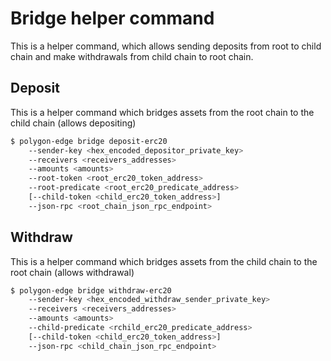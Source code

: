 # Bridge helper command

This is a helper command, which allows sending deposits from root to child chain and make withdrawals from child chain to root chain.

## Deposit
This is a helper command which bridges assets from the root chain to the child chain (allows depositing)

```bash
$ polygon-edge bridge deposit-erc20
    --sender-key <hex_encoded_depositor_private_key>
    --receivers <receivers_addresses>
    --amounts <amounts>
    --root-token <root_erc20_token_address>
    --root-predicate <root_erc20_predicate_address>
    [--child-token <child_erc20_token_address>]
    --json-rpc <root_chain_json_rpc_endpoint>
```

## Withdraw
This is a helper command which bridges assets from the child chain to the root chain (allows withdrawal)

```bash
$ polygon-edge bridge withdraw-erc20
    --sender-key <hex_encoded_withdraw_sender_private_key>
    --receivers <receivers_addresses>
    --amounts <amounts>
    --child-predicate <rchild_erc20_predicate_address>
    [--child-token <child_erc20_token_address>]
    --json-rpc <child_chain_json_rpc_endpoint>
```